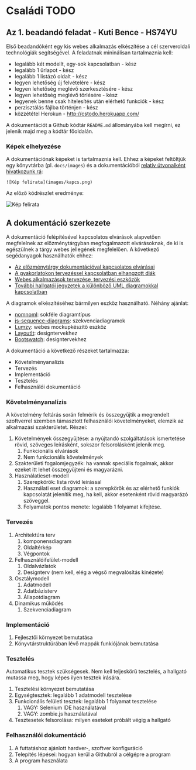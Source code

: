 # Családi TODO

## Az 1. beadandó feladat - Kuti Bence - HS74YU

Első beadandóként egy kis webes alkalmazás elkészítése a cél szerveroldali technológiák segítségével. A feladatnak mininálisan tartalmaznia kell:

- legalább két modellt, egy-sok kapcsolatban - kész
- legalább 1 űrlapot - kész
- legalább 1 listázó oldalt - kész
- legyen lehetőség új felvételére - kész
- legyen lehetőség meglévő szerkesztésére - kész
- legyen lehetőség meglévő törlésére - kész
- legyenek benne csak hitelesítés után elérhető funkciók - kész
- perzisztálás fájlba történjen - kész
- közzététel Herokun - http://cstodo.herokuapp.com/

A dokumentációt a Github kódtár `README.md` állományába kell megírni, ez jelenik majd meg a kódtár főoldalán.

### Képek elhelyezése

A dokumentációnak képeket is tartalmaznia kell. Ehhez a képeket feltöltjük egy könyvtárba (pl. `docs/images`) és a dokumentációból [relatív útvonalként hivatkozunk rá](https://help.github.com/articles/relative-links-in-readmes/):

```
![Kép felirata](images/kapcs.png)
```

Az előző kódrészlet eredménye:

![Kép felirata](docs/images/database.png)


## A dokumentáció szerkezete

A dokumentáció felépítésével kapcsolatos elvárások alapvetően megfelelnek az előzménytárgyban megfogalmazott elvárásoknak, de ki is egészülnek a tárgy webes jellegének megfelelően. A következő segédanyagok használhatók ehhez:

- [Az előzménytárgy dokumentációval kapcsolatos elvárásai](http://webprogramozas.inf.elte.hu/alkfejl/A_dokumentacio_felepitese.pdf)
- [A gyakorlatokon tervezéssel kapcsolatban elhangzott diák](http://webprogramozas.inf.elte.hu/alkfejl/03.html#/4)
- [Webes alkalmazások tervezése, tervezési eszközök](http://ade.web.elte.hu/wabp/lecke2_lap1.html)
- [További hallgatói jegyzetek a különböző UML diagramokkal kapcsolatban](http://webprogramozas.inf.elte.hu/alkfejl/dok_uml_hallgatoi_anyagok.zip)

A diagramok elkészítéséhez bármilyen eszköz használható. Néhány ajánlat:

- [nomnoml](http://nomnoml.com/): sokféle diagramtípus
- [js-sequence-diagrams](https://bramp.github.io/js-sequence-diagrams/): szekvenciadiagramok
- [Lumzy](http://lumzy.com/app/): webes mockupkészítő eszköz
- [LayoutIt](http://www.layoutit.com/build): designtervekhez
- [Bootswatch](http://bootswatch.com/): designtervekhez

A dokumentáció a következő részeket tartalmazza:

- Követelményanalízis
- Tervezés
- Implementáció
- Tesztelés
- Felhasználói dokumentáció


### Követelményanalízis

A követelmény feltárás során felmérik és összegyűjtik a megrendelt szoftverrel szemben támasztott felhasználói követelményeket, elemzik az alkalmazási szakterületet. Részei:

1. Követelmények összegyűjtése: a nyújtandó szolgáltatások ismertetése rövid, szöveges leírásként, sokszor felsorolásként jelenik meg.
    1. Funkcionális elvárások
    2. Nem funkcionális követelmények
2. Szakterületi fogalomjegyzék: ha vannak speciális fogalmak, akkor ezeket itt lehet összegyűjteni és magyarázni.
3. Használatieset-modell
    1. Szerepkörök: lista rövid leírással
    2. Használati eset diagramok: a szerepkörök és az elérhető funkiók kapcsolatát jelenítik meg, ha kell, akkor esetenként rövid magyarázó szöveggel.
    3. Folyamatok pontos menete: legalább 1 folyamat kifejtése.


### Tervezés

1. Architektúra terv
    1. komponensdiagram
    2. Oldaltérkép
    3. Végpontok
2. Felhasználóifelület-modell
    1. Oldalvázlatok
    2. Designterv (nem kell, elég a végső megvalósítás kinézete)
3. Osztálymodell
    1. Adatmodell
    2. Adatbázisterv
    3. Állapotdiagram
4. Dinamikus működés
    1. Szekvenciadiagram

### Implementáció

1. Fejlesztői környezet bemutatása
2. Könyvtárstruktúrában lévő mappák funkiójának bemutatása

### Tesztelés

Automatikus tesztek szükségesek. Nem kell teljeskörű tesztelés, a hallgató mutassa meg, hogy képes ilyen tesztek írására.

1. Tesztelési környezet bemutatása
2. Egységtesztek: legalább 1 adatmodell tesztelése
3. Funkcionális felületi tesztek: legalább 1 folyamat tesztelése
    1. VAGY: Selenium IDE használatával
    2. VAGY: zombie.js használatával
4. Tesztesetek felsorolása: milyen eseteket próbált végig a hallgató

### Felhasználói dokumentáció

1. A futtatáshoz ajánlott hardver-, szoftver konfiguráció
2. Telepítés lépései: hogyan kerül a Githubról a célgépre a program
3. A program használata
